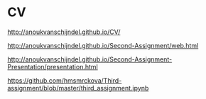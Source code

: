 # CV
http://anoukvanschijndel.github.io/CV/

http://anoukvanschijndel.github.io/Second-Assignment/web.html

http://anoukvanschijndel.github.io/Second-Assignment-Presentation/presentation.html

https://github.com/hmsmrckova/Third-assignment/blob/master/third_assignment.ipynb
